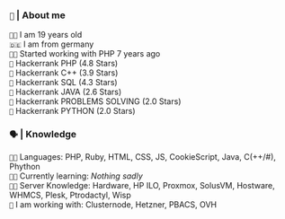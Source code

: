 <!-- 
  About me Section 
-->

<h3><code>👦</code> <b>|</b> About me</h3>

<code>👨‍🎓</code> I am 19 years old <br>
<code>🇩🇪</code> I am from germany <br>
<code>👨‍💻</code> Started working with PHP 7 years ago <br>
<code>🥇</code> Hackerrank PHP (4.8 Stars)<br>
<code>🥈</code> Hackerrank C++ (3.9 Stars) <br>
<code>🥉</code> Hackerrank SQL (4.3 Stars) <br>
<code>🏅</code> Hackerrank JAVA (2.6 Stars) <br>
<code>🏅</code> Hackerrank PROBLEMS SOLVING (2.0 Stars) <br>
<code>🏅</code> Hackerrank PYTHON (2.0 Stars) <br>

<!-- 
 Languages
-->

<h3><code>🗣</code> <b>|</b> Knowledge</h3>

<code>👨‍💻</code> Languages: PHP, Ruby, HTML, CSS, JS, CookieScript, Java, C(++/#), Phython <br>
<code>👨‍🏫</code> Currently learning: *Nothing sadly* <br>
<code>👨‍🏭</code> Server Knowledge: Hardware, HP ILO, Proxmox, SolusVM, Hostware, WHMCS, Plesk, Ptrodactyl, Wisp <br>
<code>🏢</code> I am working with: Clusternode, Hetzner, PBACS, OVH <br>
